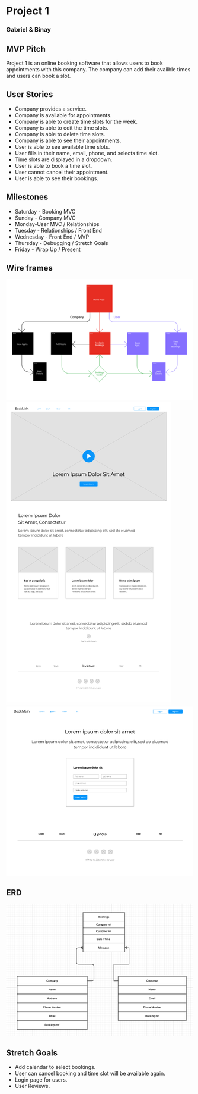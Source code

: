 # Project 1
### Gabriel &amp; Binay

## MVP Pitch
Project 1 is an online booking software that allows users to book appointments with this company. The company can add their availble times and users can book a slot. 

## User Stories
* Company provides a service.
* Company is available for appointments.
* Company is able to create time slots for the week.
* Company is able to edit the time slots.
* Company is able to delete time slots.
* Company is able to see their appointments.
* User is able to see available time slots.
* User fills in their name, email, phone, and selects time slot.
* Time slots are displayed in a dropdown.
* User is able to book a time slot.
* User cannot cancel their appointment.
* User is able to see their bookings.

## Milestones

* Saturday - Booking MVC  
* Sunday - Company MVC
* Monday-User MVC / Relationships
* Tuesday - Relationships / Front End
* Wednesday - Front End / MVP
* Thursday - Debugging / Stretch Goals
* Friday - Wrap Up / Present

## Wire frames
![FLowChart](public//images/flow.png)
![HomePage](public//images/home.png)
![BookPage](public//images/book.png)

## ERD
![ERD](public//images/erd.png)


##  Stretch Goals

* Add calendar to select bookings.
* User can cancel booking and time slot will be available again.
* Login page for users.
* User Reviews.
